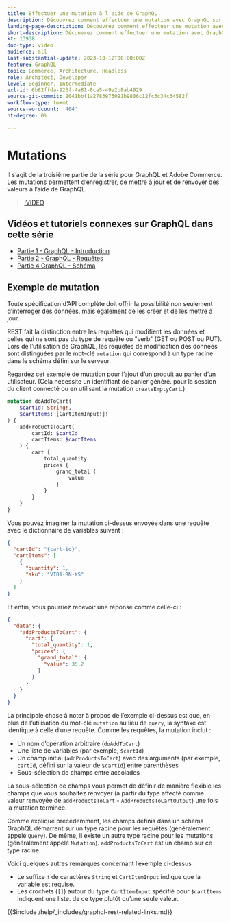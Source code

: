```yaml
---
title: Effectuer une mutation à l’aide de GraphQL
description: Découvrez comment effectuer une mutation avec GraphQL sur Adobe Commerce et  [!DNL Magento Open Source]. Effectuez votre première mutation en utilisant des appels POST.
landing-page-description: Découvrez comment effectuer une mutation avec GraphQL sur Adobe Commerce et  [!DNL Magento Open Source]. Effectuez votre première mutation en utilisant des appels POST.
short-description: Découvrez comment effectuer une mutation avec GraphQL sur Adobe Commerce et  [!DNL Magento Open Source]. Effectuez votre première mutation en utilisant des appels POST.
kt: 13938
doc-type: video
audience: all
last-substantial-update: 2023-10-12T00:00:00Z
feature: GraphQL
topic: Commerce, Architecture, Headless
role: Architect, Developer
level: Beginner, Intermediate
exl-id: 6b82ffda-925f-4a81-8ca5-49a2b8ab4929
source-git-commit: 2041bbf1a2783975091b9806c12fc3c34c34582f
workflow-type: tm+mt
source-wordcount: '404'
ht-degree: 0%

---
```


# Mutations

Il s’agit de la troisième partie de la série pour GraphQL et Adobe Commerce. Les mutations permettent d’enregistrer, de mettre à jour et de renvoyer des valeurs à l’aide de GraphQL.


>[!VIDEO](https://video.tv.adobe.com/v/3441925?learn=on&captions=fre_fr)

## Vidéos et tutoriels connexes sur GraphQL dans cette série

* [Partie 1 - GraphQL - Introduction](../graphql-rest/intro-graphql.md)
* [Partie 2 - GraphQL - Requêtes](../graphql-rest/graphql-queries.md)
* [Partie 4 GraphQL - Schéma](../graphql-rest/graphql-schema.md)

## Exemple de mutation

Toute spécification d’API complète doit offrir la possibilité non seulement d’interroger des données, mais également de les créer et de les mettre à jour.

REST fait la distinction entre les requêtes qui modifient les données et celles qui ne sont pas du type de requête ou &quot;verb&quot; (GET ou POST ou PUT).
Lors de l’utilisation de GraphQL, les requêtes de modification des données sont distinguées par le mot-clé `mutation` qui correspond à un
type racine dans le schéma défini sur le serveur.

Regardez cet exemple de mutation pour l’ajout d’un produit au panier d’un utilisateur. (Cela nécessite un identifiant de panier généré.
pour la session du client connecté ou en utilisant la mutation `createEmptyCart`.)

```graphql
mutation doAddToCart(
    $cartId: String!,
    $cartItems: [CartItemInput!]!
) {
    addProductsToCart(
        cartId: $cartId
        cartItems: $cartItems
    ) {
        cart {
            total_quantity
            prices {
                grand_total {
                    value
                }
            }
        }
    }
}
```

Vous pouvez imaginer la mutation ci-dessus envoyée dans une requête avec le dictionnaire de variables suivant :

```json
{
  "cartId": "{cart-id}",
  "cartItems": [
    {
      "quantity": 1,
      "sku": "VT01-RN-XS"
    }
  ]
}
```

Et enfin, vous pourriez recevoir une réponse comme celle-ci :

```json
{
  "data": {
    "addProductsToCart": {
      "cart": {
        "total_quantity": 1,
        "prices": {
          "grand_total": {
            "value": 35.2
          }
        }
      }
    }
  }
}
```

La principale chose à noter à propos de l’exemple ci-dessus est que, en plus de l’utilisation du mot-clé `mutation` au lieu de `query`,
la syntaxe est identique à celle d’une requête. Comme les requêtes, la mutation inclut :

* Un nom d’opération arbitraire (`doAddToCart`)
* Une liste de variables (par exemple, `$cartId`)
* Un champ initial (`addProductsToCart`) avec des arguments (par exemple, `cartId`, défini sur la valeur de `$cartId`) entre parenthèses
* Sous-sélection de champs entre accolades

La sous-sélection de champs vous permet de définir de manière flexible les champs que vous souhaitez renvoyer (à partir du type affecté comme
valeur renvoyée de `addProductsToCart` - `AddProductsToCartOutput`) une fois la mutation terminée.

Comme expliqué précédemment, les champs définis dans un schéma GraphQL démarrent sur un type racine pour les requêtes (généralement appelé `Query`). De même,
il existe un autre type racine pour les mutations (généralement appelé `Mutation`). `addProductsToCart` est un champ
sur ce type racine.

Voici quelques autres remarques concernant l’exemple ci-dessus :

* Le suffixe `!` de caractères `String` et `CartItemInput` indique que la variable est requise.
* Les crochets (`[]`) autour du type `CartItemInput` spécifié pour `$cartItems` indiquent une liste.
de ce type plutôt qu’une seule valeur.

{{$include /help/_includes/graphql-rest-related-links.md}}
